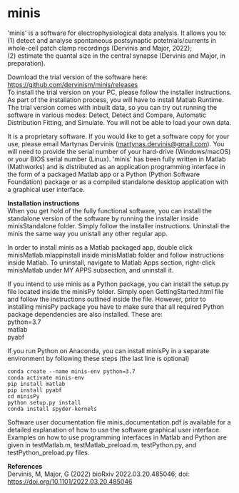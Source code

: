 # minis

'minis' is a software for electrophysiological data analysis.
It allows you to:\
(1) detect and analyse spontaneous postsynaptic potetnials/currents in whole-cell patch clamp recordings (Dervinis and Major, 2022);\
(2) estimate the quantal size in the central synapse (Dervinis and Major, in preparation).

Download the trial version of the software here: https://github.com/dervinism/minis/releases  \
To install the trial version on your PC, please follow the installer instructions. As part of the installation process, you will have to install Matlab Runtime. The trial version comes with inbuilt data, so you can try out running the software in various modes: Detect, Detect and Compare, Automatic Distribution Fitting, and Simulate. You will not be able to load your own data.

It is a proprietary software. If you would like to get a software copy for your use, please email Martynas Dervinis (martynas.dervinis@gmail.com). You will need to provide the serial number of your hard-drive (Windows/macOS) or your BIOS serial number (Linux). 'minis' has been fully written in Matlab (Mathworks) and is distributed as an application programming interface in the form of a packaged Matlab app or a Python (Python Software Foundation) package or as a compiled standalone desktop application with a graphical user interface.

**Installation instructions**\
When you get hold of the fully functional software, you can install the standalone version of the software by running the installer inside minisStandalone folder. Simply follow the installer instructions. Uninstall the minis the same way you unistall any other regular app.

In order to install minis as a Matlab packaged app, double click minisMatlab.mlappinstall inside minisMatlab folder and follow instructions inside Matlab. To uninstall, navigate to Matlab Apps section, right-click minisMatlab under MY APPS subsection, and uninstall it.

If you intend to use minis as a Python package, you can install the setup.py file located inside the minisPy folder. Simply open GettingStarted.html file and follow the instructions outlined inside the file. However, prior to installing minisPy package you have to make sure that all required Python package dependencies are also installed. These are:\
python=3.7\
matlab\
pyabf

If you run Python on Anaconda, you can install minisPy in a separate environment by following these steps (the last line is optional)
```
conda create --name minis-env python=3.7
conda activate minis-env
pip install matlab
pip install pyabf
cd minisPy
python setup.py install
conda install spyder-kernels
```

Software user documentation file minis_documentation.pdf is available for a detailed explanation of how to use the software graphical user interface. Examples on how to use programming interfaces in Matlab and Python are given in testMatlab.m, testMatlab_preload.m, testPython.py, and testPython_preload.py files.

**References**\
Dervinis, M, Major, G (2022) bioRxiv 2022.03.20.485046; doi: https://doi.org/10.1101/2022.03.20.485046
